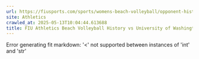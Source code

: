 ```yaml
---
url: https://fiusports.com/sports/womens-beach-volleyball/opponent-history/university-of-washington/95
site: Athletics
crawled_at: 2025-05-13T10:04:44.613688
title: FIU Athletics Beach Volleyball History vs University of Washington
---
```


Error generating fit markdown: '<' not supported between instances of 'int' and 'str'